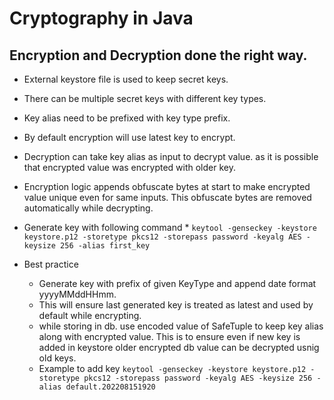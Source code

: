# Cryptography in Java

## Encryption and Decryption done the right way.

* External keystore file is used to keep secret keys.
* There can be multiple secret keys with different key types.
* Key alias need to be prefixed with key type prefix.
* By default encryption will use latest key to encrypt.
* Decryption can take key alias as input to decrypt value. as it is possible that encrypted value was encrypted with
  older key.
* Encryption logic appends obfuscate bytes at start to make encrypted value unique even for same inputs. This obfuscate
  bytes are removed automatically while decrypting.

* Generate key with following command
    *
  `keytool -genseckey -keystore keystore.p12 -storetype pkcs12 -storepass password -keyalg AES -keysize 256 -alias first_key`


* Best practice
    * Generate key with prefix of given KeyType and append date format yyyyMMddHHmm.
    * This will ensure last generated key is treated as latest and used by default while encrypting.
    * while storing in db. use encoded value of SafeTuple to keep key alias along with encrypted value. This is to
      ensure even if new key is added in keystore older encrypted db value can be decrypted usnig old keys.
    * Example to add key
      `keytool -genseckey -keystore keystore.p12 -storetype pkcs12 -storepass password -keyalg AES -keysize 256 -alias default.202208151920`